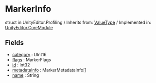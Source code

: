 # MarkerInfo
struct in UnityEditor.Profiling
 / Inherits from: <a href="https://docs.unity3d.com/6000.1/Documentation/ScriptReference/ValueType.html">ValueType</a> / Implemented in: <a href="https://docs.unity3d.com/6000.1/Documentation/ScriptReference/UnityEditor.CoreModule.html">UnityEditor.CoreModule</a>

## Fields
- <a href="https://docs.unity3d.com/6000.1/Documentation/ScriptReference/MarkerInfo-category.html">category</a> : UInt16
- <a href="https://docs.unity3d.com/6000.1/Documentation/ScriptReference/MarkerInfo-flags.html">flags</a> : MarkerFlags
- <a href="https://docs.unity3d.com/6000.1/Documentation/ScriptReference/MarkerInfo-id.html">id</a> : Int32
- <a href="https://docs.unity3d.com/6000.1/Documentation/ScriptReference/MarkerInfo-metadataInfo.html">metadataInfo</a> : MarkerMetadataInfo[]
- <a href="https://docs.unity3d.com/6000.1/Documentation/ScriptReference/MarkerInfo-name.html">name</a> : String
